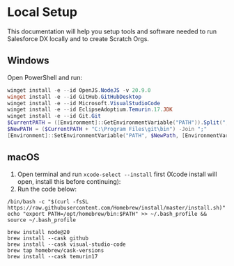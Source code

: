 # Local Setup

This documentation will help you setup tools and software needed to run Salesforce DX locally and to create Scratch Orgs.

## Windows

Open PowerShell and run:

```powershell
winget install -e --id OpenJS.NodeJS -v 20.9.0
winget install -e --id GitHub.GitHubDesktop
winget install -e --id Microsoft.VisualStudioCode
winget install -e --id EclipseAdoptium.Temurin.17.JDK
winget install -e --id Git.Git
$CurrentPATH = ([Environment]::GetEnvironmentVariable("PATH")).Split(";")
$NewPATH = ($CurrentPATH + "C:\Program Files\git\bin") -Join ";"
[Environment]::SetEnvironmentVariable("PATH", $NewPath, [EnvironmentVariableTarget]::Machine)
```

## macOS

1. Open terminal and run `xcode-select --install` first (Xcode install will open, install this before continuing):
1. Run the code below:

```shell
/bin/bash -c "$(curl -fsSL https://raw.githubusercontent.com/Homebrew/install/master/install.sh)"
echo "export PATH=/opt/homebrew/bin:$PATH" >> ~/.bash_profile && source ~/.bash_profile

brew install node@20
brew install --cask github
brew install --cask visual-studio-code
brew tap homebrew/cask-versions
brew install --cask temurin17
```
